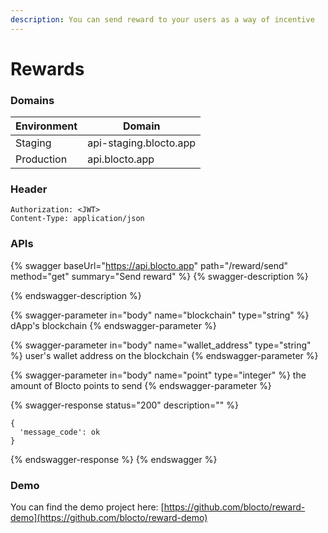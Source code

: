 ```yaml
---
description: You can send reward to your users as a way of incentive
---
```


# Rewards

### Domains

| Environment | Domain                 |
| ----------- | ---------------------- |
| Staging     | api-staging.blocto.app |
| Production  | api.blocto.app         |

### Header

```http
Authorization: <JWT>
Content-Type: application/json
```

### APIs

{% swagger baseUrl="https://api.blocto.app" path="/reward/send" method="get" summary="Send reward" %}
{% swagger-description %}

{% endswagger-description %}

{% swagger-parameter in="body" name="blockchain" type="string" %}
dApp's blockchain
{% endswagger-parameter %}

{% swagger-parameter in="body" name="wallet_address" type="string" %}
user's wallet address on the blockchain 
{% endswagger-parameter %}

{% swagger-parameter in="body" name="point" type="integer" %}
the amount of Blocto points to send
{% endswagger-parameter %}

{% swagger-response status="200" description="" %}
```
{
  'message_code': ok
}
```
{% endswagger-response %}
{% endswagger %}

### Demo

You can find the demo project here: [https://github.com/blocto/reward-demo](https://github.com/blocto/reward-demo)
